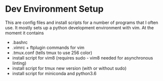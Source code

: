 # Dev Environment Setup

This are config files and install scripts for a number of programs that I often use. It mostly sets up a python development environment with vim. At the moment it contains

* .bashrc
* .vimrc + ftplugin commands for vim
* .tmux.conf (tells tmux to use 256 color)
* install script for vim8 (requires sudo - vim8 needed for asynchronous linting)
* install script for tmux new version (with or without sudo)
* install script for miniconda and python3.6
